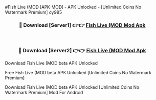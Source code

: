 #Fish Live (MOD [APK-MOD] - APK Unlocked - [Unlimited Coins No Watermark Premium] oy985



<div align="center">

<h3>🔴 Download [Server1] 👉👉 <a href="https://momento.my/?title=Fish_Live_(MOD">Fish Live (MOD Mod Apk</a></h3><br>

<h3>🔴 Download [Server2] 👉👉 <a href="https://momento.my/?title=Fish_Live_(MOD">Fish Live (MOD Mod Apk</a></h3>
</div>



Download Fish Live (MOD beta APK Unlocked

Free Fish Live (MOD beta APK Unlocked [Unlimited Coins No Watermark Premium]

Download Fish Live (MOD beta APK Unlocked [Unlimited Coins No Watermark Premium] Mod For Android
